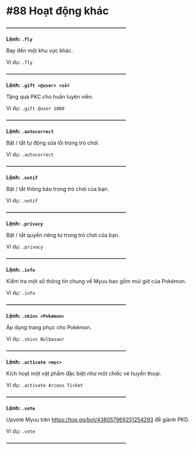# #88 Hoạt động khác

~~**———————————————————————**~~

__Lệnh: ``.fly``__

Bay đến một khu vực khác.

Ví dụ: ``.fly``

~~**———————————————————————**~~

__Lệnh: ``.gift <@user> <số>``__

Tặng quà PKC cho huấn luyện viên.

Ví dụ: ``.gift @user 1000``

~~**———————————————————————**~~

__Lệnh: ``.autocorrect``__

Bật / tắt tự động sửa lỗi trong trò chơi.

Ví dụ: ``.autocorrect``

~~**———————————————————————**~~

__Lệnh: ``.notif``__

Bật / tắt thông báo trong trò chơi của bạn.

Ví dụ: ``.notif``

~~**———————————————————————**~~

__Lệnh: ``.privacy``__

Bật / tắt quyền riêng tư trong trò chơi của bạn.

Ví dụ: ``.privacy``

~~**———————————————————————**~~

__Lệnh: ``.info``__

Kiểm tra một số thông tin chung về Myuu bao gồm múi giờ của Pokémon.

Ví dụ: ``.info``

~~**———————————————————————**~~

__Lệnh: ``.skins <Pokémon>``__

Áp dụng trang phục cho Pokémon.

Ví dụ: ``.skins Bulbasaur``

~~**———————————————————————**~~

__Lệnh: ``.activate <mục>``__

Kích hoạt một vật phẩm đặc biệt như một chiếc vé huyền thoại.

Ví dụ: ``.activate Arceus Ticket``

~~**———————————————————————**~~

__Lệnh: ``.vote``__

Upvote Myuu trên https://top.gg/bot/438057969251254293 để giành PKD.

Ví dụ: ``.vote``

~~**———————————————————————**~~

